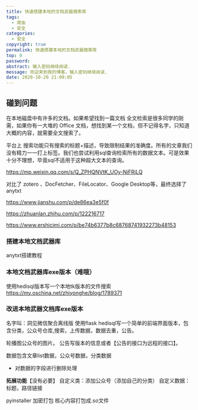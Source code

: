 ```yaml
---
title: 快速搭建本地的文档武器搜索库
tags:
  - 爬虫
  - 安全
categories:
  - 安全
copyright: true
permalink: 快速搭建本地的文档武器搜索库
top: 0
password: 
abstract: 输入密码继续阅读.
message: 欢迎来到我的博客，输入密码继续阅读.
date: 2020-10-20 21:09:05
---
```

## 碰到问题

在本地磁盘中有许多的文档。如果希望找到一篇文档
全文检索是很多同学的刚需，如果你有一大堆的 Office 文档，想找到某一个文档，但不记得名字，只知道大概的内容，就需要全文搜索了。


平台上
搜索功能只有搜索的标题+描述，导致限制结果的准确度。所有的文章我们没有精力一一打上标签。我们也尝试利用sql查询检索所有的数据文本。可是效果十分不理想，毕竟sql不适用于这种超大文本的查询。



<!--more-->

https://mp.weixin.qq.com/s/Q_ZPHQNVtK_UOy-NiFRjLQ


对比了 zotero 、DocFetcher、FileLocator、Google Desktop等，最终选择了anytxt



https://www.jianshu.com/p/de86ea3e5f0f

https://zhuanlan.zhihu.com/p/122216717


https://www.ershicimi.com/p/be74b6377b8c68768741932273b48153


### 搭建本地文档武器库
anytxt搭建教程

### 本地文档武器库exe版本（难哦）

使用hedisql版本写一个本地tk版本的文件搜索
https://my.oschina.net/zhiyonghe/blog/1789371

### 改进本地武器文档库exe版本
名字叫：洞见微信聚合离线版
使用flask hedisql写一个简单的前端界面版本，包含分类，公众号仓库,搜索，上传数据，数据去重，公告。

轮播图公众号的图片。
公告写版本的信息或者【公告的接口为远程的接口】。

数据包含文章list数据，公众号数据，分类数据
- 对数据的字段进行删除处理

**拓展功能**【没有必要】
自定义类：添加公众号（添加自己的分类）
自定义数据：标题，路径链接

pyinstaller 加密打包   核心内容打包成.so文件

































